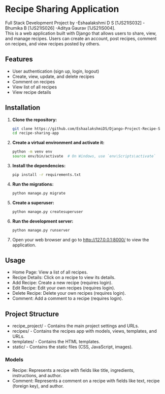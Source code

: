 # Recipe Sharing Application 

Full Stack Development Project by -Eshaalakshmi D S [1JS21IS032] -Bhumika B [1JS21IS026] -Aditya Gaurav [1JS21IS004]. <br>
This is a web application built with Django that allows users to share, view, and manage recipes. Users can create an account, post recipes, comment on recipes, and view recipes posted by others.

## Features

- User authentication (sign up, login, logout)
- Create, view, update, and delete recipes
- Comment on recipes
- View list of all recipes
- View recipe details

## Installation

1. **Clone the repository:**
   ```bash
   git clone https://github.com/EshaalakshmiDS/Django-Project-Recipe-Sharing-Web-App
   cd recipe-sharing-app
2. **Create a virtual environment and activate it:**
    ```bash
   python -m venv env
   source env/bin/activate  # On Windows, use `env\Scripts\activate`
3. **Install the dependencies:**
    ```bash
    pip install -r requirements.txt
4. **Run the migrations:**
    ```bash
    python manage.py migrate  
5. **Create a superuser:**
    ```bash
    python manage.py createsuperuser
6. **Run the development server:**
    ```bash
    python manage.py runserver
7. Open your web browser and go to http://127.0.0.1:8000/ to view the application.

## Usage

- Home Page: View a list of all recipes.
- Recipe Details: Click on a recipe to view its details.
- Add Recipe: Create a new recipe (requires login).
- Edit Recipe: Edit your own recipes (requires login).
- Delete Recipe: Delete your own recipes (requires login).
- Comment: Add a comment to a recipe (requires login).

## Project Structure
- recipe_project/ - Contains the main project settings and URLs.
- recipes/ - Contains the recipes app with models, views, templates, and URLs.
- templates/ - Contains the HTML templates.
- static/ - Contains the static files (CSS, JavaScript, images).
### Models
- Recipe: Represents a recipe with fields like title, ingredients, instructions, and author.
- Comment: Represents a comment on a recipe with fields like text, recipe (foreign key), and author.




